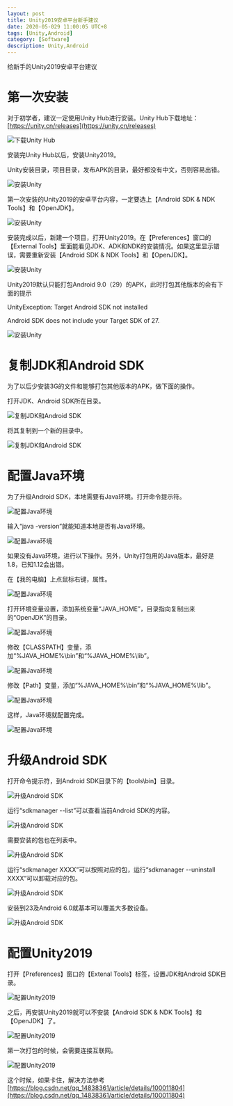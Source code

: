 ```yaml
---
layout: post
title: Unity2019安卓平台新手建议
date: 2020-05-029 11:00:05 UTC+8
tags: [Unity,Android]
category: [Software]
description: Unity,Android
---
```


给新手的Unity2019安卓平台建议

<!-- more -->

# 第一次安装

对于初学者，建议一定使用Unity Hub进行安装。Unity Hub下载地址：[https://unity.cn/releases](https://unity.cn/releases)


![下载Unity Hub](/images/20200529-Unity2019Android-01.jpg)

安装完Unity Hub以后，安装Unity2019。

Unity安装目录，项目目录，发布APK的目录，最好都没有中文，否则容易出错。

![安装Unity](/images/20200529-Unity2019Android-02.jpg)

第一次安装的Unity2019的安卓平台内容，一定要选上【Android SDK & NDK Tools】和【OpenJDK】。

![安装Unity](/images/20200529-Unity2019Android-03.jpg)

安装完成以后，新建一个项目，打开Unity2019。在【Preferences】窗口的【External Tools】里面能看见JDK、ADK和NDK的安装情况。如果这里显示错误，需要重新安装【Android SDK & NDK Tools】和【OpenJDK】。

![安装Unity](/images/20200529-Unity2019Android-04.jpg)

Unity2019默认只能打包Android 9.0（29）的APK，此时打包其他版本的会有下面的提示

UnityException: Target Android SDK not installed

Android SDK does not include your Target SDK of 27. 

![安装Unity](/images/20200529-Unity2019Android-05.jpg)

# 复制JDK和Android SDK

为了以后少安装3G的文件和能够打包其他版本的APK，做下面的操作。

打开JDK、Android SDK所在目录。

![复制JDK和Android SDK](/images/20200529-Unity2019Android-06.jpg)

将其复制到一个新的目录中。

![复制JDK和Android SDK](/images/20200529-Unity2019Android-07.jpg)

# 配置Java环境

为了升级Android SDK，本地需要有Java环境。打开命令提示符。

![配置Java环境](/images/20200529-Unity2019Android-08.jpg)

输入“java -version”就能知道本地是否有Java环境。

![配置Java环境](/images/20200529-Unity2019Android-09.jpg)

如果没有Java环境，进行以下操作。另外，Unity打包用的Java版本，最好是1.8，已知1.12会出错。

在【我的电脑】上点鼠标右键，属性。

![配置Java环境](/images/20200529-Unity2019Android-10.jpg)

打开环境变量设置，添加系统变量“JAVA_HOME”，目录指向复制出来的“OpenJDK”的目录。

![配置Java环境](/images/20200529-Unity2019Android-11.jpg)

修改【CLASSPATH】变量，添加“%JAVA_HOME%\bin”和“%JAVA_HOME%\lib”。

![配置Java环境](/images/20200529-Unity2019Android-12.jpg)

修改【Path】变量，添加“%JAVA_HOME%\bin”和“%JAVA_HOME%\lib”。

![配置Java环境](/images/20200529-Unity2019Android-13.jpg)

这样，Java环境就配置完成。

![配置Java环境](/images/20200529-Unity2019Android-14.jpg)

# 升级Android SDK

打开命令提示符，到Android SDK目录下的【tools\bin】目录。

![升级Android SDK](/images/20200529-Unity2019Android-15.jpg)

运行“sdkmanager --list”可以查看当前Android SDK的内容。

![升级Android SDK](/images/20200529-Unity2019Android-16.jpg)

需要安装的包也在列表中。

![升级Android SDK](/images/20200529-Unity2019Android-18.jpg)

运行“sdkmanager XXXX”可以按照对应的包，运行“sdkmanager --uninstall XXXX”可以卸载对应的包。

![升级Android SDK](/images/20200529-Unity2019Android-17.jpg)

安装到23及Android 6.0就基本可以覆盖大多数设备。

![升级Android SDK](/images/20200529-Unity2019Android-19.jpg)

# 配置Unity2019

打开【Preferences】窗口的【Extenal Tools】标签，设置JDK和Android SDK目录。

![配置Unity2019](/images/20200529-Unity2019Android-20.jpg)

之后，再安装Unity2019就可以不安装【Android SDK & NDK Tools】和【OpenJDK】了。

![配置Unity2019](/images/20200529-Unity2019Android-21.jpg)

第一次打包的时候，会需要连接互联网。

![配置Unity2019](/images/20200529-Unity2019Android-22.jpg)

这个时候，如果卡住，解决方法参考[https://blog.csdn.net/qq_14838361/article/details/100011804](https://blog.csdn.net/qq_14838361/article/details/100011804)